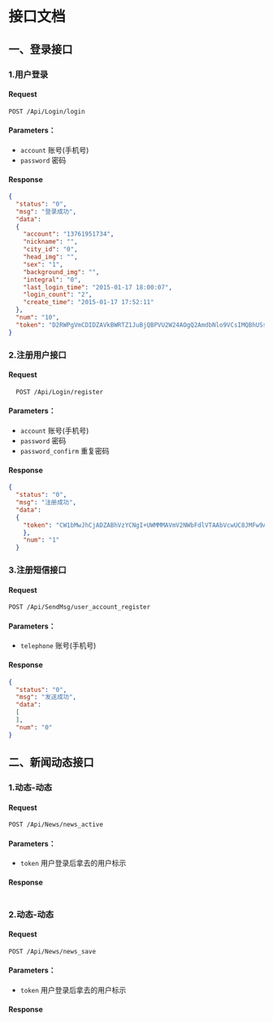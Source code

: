 # 接口文档


## 一、登录接口

### 1.用户登录

#### Request
```
POST /Api/Login/login
```

#### Parameters：
- `account` 账号(手机号)
- `password` 密码

#### Response
```json
{
  "status": "0",
  "msg": "登录成功",
  "data":
  {
    "account": "13761951734",
    "nickname": "",
    "city_id": "0",
    "head_img": "",
    "sex": "1",
    "background_img": "",
    "integral": "0",
    "last_login_time": "2015-01-17 18:00:07",
    "login_count": "2",
    "create_time": "2015-01-17 17:52:11"
  },
  "num": "10",
  "token": "D2RWPgVmCDIDZAVkBWRTZ1JuBjQBPVU2W24AOgQ2AmdbNlo9VCsIMQBhUSsCYwE0"
}

```

### 2.注册用户接口

#### Request
```
  POST /Api/Login/register
```

#### Parameters：
- `account` 账号(手机号)
- `password` 密码
- `password_confirm` 重复密码


#### Response
```json
{
  "status": "0",
  "msg": "注册成功",
  "data":
  {
    "token": "CW1bMwJhCjADZABhVzYCNgI+UWMMMAVmV2NWbFdlVTAAbVcwUC8JMFw9AHoGZwM2"
    },
    "num": "1"
  }
```


### 3.注册短信接口

#### Request
```
POST /Api/SendMsg/user_account_register
```

#### Parameters：
- `telephone` 账号(手机号)

#### Response
```json
{
  "status": "0",
  "msg": "发送成功",
  "data":
  [
  ],
  "num": "0"
}
```


## 二、新闻动态接口

### 1.动态-动态

#### Request
```
POST /Api/News/news_active
```

#### Parameters：
- `token` 用户登录后拿去的用户标示

#### Response
```json

```


### 2.动态-动态

#### Request
```
POST /Api/News/news_save
```

#### Parameters：
- `token` 用户登录后拿去的用户标示

#### Response
```json

```
